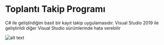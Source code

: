# Toplantı Takip Programı


C# ile geliştirdiğim basit bir kayıt takip uygulamasıdır. 
Visual Studio 2019 ile geliştirildi diğer Visual Studio sürümlerinde hata verebilir

![alt text](https://i.hizliresim.com/lQjW7k.png)
